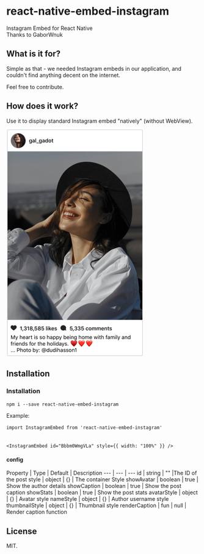 # react-native-embed-instagram

Instagram Embed for React Native  
Thanks to GaborWnuk

## What is it for?
Simple as that - we needed Instagram embeds in our application, and couldn't find anything decent on the internet.

Feel free to contribute.

## How does it work?

Use it to display standard Instagram embed "natively" (without WebView).

![Screenshot](https://github.com/Kobidl/react-native-embed-instagram/raw/master/screenshots/screenshot.png)

## Installation

### Installation

```
npm i --save react-native-embed-instagram
```

Example:

```
import InstagramEmbed from 'react-native-embed-instagram'  


<InstagramEmbed id="Bbbm0WmgVLa" style={{ width: "100%" }} />
```


#### config

Property | Type | Default | Description
--- | --- | ---
id | string | "" |The ID of the post
style | object | {} | The container Style
showAvatar | boolean | true | Show the author details
showCaption | boolean | true | Show the post caption
showStats | boolean | true | Show the post stats
avatarStyle | object | {} | Avatar style
nameStyle | object | {} | Author username style
thumbnailStyle | object | {} | Thumbnail style
renderCaption | fun | null | Render caption function


## License
MIT.
